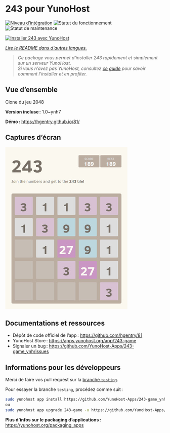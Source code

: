 <!--
Nota bene : ce README est automatiquement généré par <https://github.com/YunoHost/apps/tree/master/tools/readme_generator>
Il NE doit PAS être modifié à la main.
-->

# 243 pour YunoHost

[![Niveau d’intégration](https://apps.yunohost.org/badge/integration/243-game)](https://ci-apps.yunohost.org/ci/apps/243-game/)
![Statut du fonctionnement](https://apps.yunohost.org/badge/state/243-game)
![Statut de maintenance](https://apps.yunohost.org/badge/maintained/243-game)

[![Installer 243 avec YunoHost](https://install-app.yunohost.org/install-with-yunohost.svg)](https://install-app.yunohost.org/?app=243-game)

*[Lire le README dans d'autres langues.](./ALL_README.md)*

> *Ce package vous permet d’installer 243 rapidement et simplement sur un serveur YunoHost.*  
> *Si vous n’avez pas YunoHost, consultez [ce guide](https://yunohost.org/install) pour savoir comment l’installer et en profiter.*

## Vue d’ensemble

Clone du jeu 2048


**Version incluse :** 1.0~ynh7

**Démo :** <https://hgentry.github.io/81/>

## Captures d’écran

![Capture d’écran de 243](./doc/screenshots/Screenshot-243.jpg)

## Documentations et ressources

- Dépôt de code officiel de l’app : <https://github.com/hgentry/81>
- YunoHost Store : <https://apps.yunohost.org/app/243-game>
- Signaler un bug : <https://github.com/YunoHost-Apps/243-game_ynh/issues>

## Informations pour les développeurs

Merci de faire vos pull request sur la [branche `testing`](https://github.com/YunoHost-Apps/243-game_ynh/tree/testing).

Pour essayer la branche `testing`, procédez comme suit :

```bash
sudo yunohost app install https://github.com/YunoHost-Apps/243-game_ynh/tree/testing --debug
ou
sudo yunohost app upgrade 243-game -u https://github.com/YunoHost-Apps/243-game_ynh/tree/testing --debug
```

**Plus d’infos sur le packaging d’applications :** <https://yunohost.org/packaging_apps>
